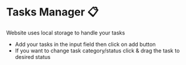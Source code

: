 # Tasks Manager 📋

Website uses local storage to handle your tasks

- Add your tasks in the input field then click on add button
- If you want to change task category/status click & drag the task to desired status
